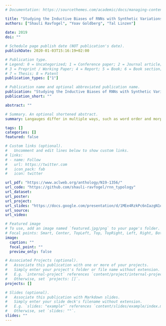 ```yaml
---
# Documentation: https://sourcethemes.com/academic/docs/managing-content/

title: "Studying the Inductive Biases of RNNs with Synthetic Variations of Natural Languages"
authors: ["Shauli Ravfogel", "Yoav Goldberg", "Tal Linzen"]
               
date: 2019
doi: ""

# Schedule page publish date (NOT publication's date).
publishDate: 2020-01-03T15:16:19+02:00

# Publication type.
# Legend: 0 = Uncategorized; 1 = Conference paper; 2 = Journal article;
# 3 = Preprint / Working Paper; 4 = Report; 5 = Book; 6 = Book section;
# 7 = Thesis; 8 = Patent
publication_types: ["1"]

# Publication name and optional abbreviated publication name.
publication: "Studying the Inductive Biases of RNNs with Synthetic Variations of Natural Languages"
publication_short: ""

abstract: ""

# Summary. An optional shortened abstract.
summary: Langauges differ in multiple ways, such as word order and morphological complexity. We study how does this complexity interact with the ability of neural models to learn the syntax of the lagnauge. 

tags: []
categories: []
featured: false

# Custom links (optional).
#   Uncomment and edit lines below to show custom links.
# links:
# - name: Follow
#   url: https://twitter.com
#   icon_pack: fab
#   icon: twitter

url_pdf: "https://www.aclweb.org/anthology/N19-1356/"
url_code: "https://github.com/shauli-ravfogel/rnn_typology"
url_dataset:
url_poster:
url_project:
url_slides: "https://docs.google.com/presentation/d/1MEe4RzkPc6nIazgN1oKcepP177K2GUCZtXs4tRormBU/edit?usp=sharing"
url_source:
url_video:

# Featured image
# To use, add an image named `featured.jpg/png` to your page's folder.
# Focal points: Smart, Center, TopLeft, Top, TopRight, Left, Right, BottomLeft, Bottom, BottomRight.
image:
  caption: ""
  focal_point: ""
  preview_only: false

# Associated Projects (optional).
#   Associate this publication with one or more of your projects.
#   Simply enter your project's folder or file name without extension.
#   E.g. `internal-project` references `content/project/internal-project/index.md`.
#   Otherwise, set `projects: []`.
projects: []

# Slides (optional).
#   Associate this publication with Markdown slides.
#   Simply enter your slide deck's filename without extension.
#   E.g. `slides: "example"` references `content/slides/example/index.md`.
#   Otherwise, set `slides: ""`.
slides: ""
---
```


